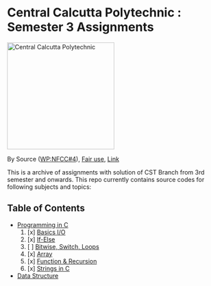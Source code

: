 # Central Calcutta Polytechnic : Semester 3 Assignments

<p><a href="https://en.wikipedia.org/wiki/Central_Calcutta_Polytechnic">
<img src="https://upload.wikimedia.org/wikipedia/en/c/c1/Central_Calcutta_Polytechnic.png" alt="Central Calcutta Polytechnic" width="250" height="250">
</a></p>

By <span title="must have been published or publicly displayed outside Wikipedia">Source</span> (<a href="//en.wikipedia.org/wiki/Wikipedia:Non-free_content_criteria#4" title="Wikipedia:Non-free content criteria">WP:NFCC#4</a>), <a href="//en.wikipedia.org/wiki/File:Central_Calcutta_Polytechnic.png" title="Fair use of copyrighted material in the context of Central Calcutta Polytechnic">Fair use</a>, <a href="https://en.wikipedia.org/w/index.php?curid=44025058">Link</a>

This is a archive of assignments with solution of CST Branch from 3rd semester and onwards.
This repo currently contains source codes for following subjects and topics:

## Table of Contents

- [Programming in C](c_lang)
  1. [x] [Basics I/O](c_lang/assignment_01)
  2. [x] [If-Else](c_lang/assignment_02)
  3. [ ] [Bitwise, Switch, Loops](c_lang/assignment_03)
  4. [x] [Array](c_lang/assignment_04)
  5. [x] [Function & Recursion](c_lang/assignment_05)
  6. [x] [Strings in C](c_lang/assignment_06)
- [Data Structure](data_structure)
